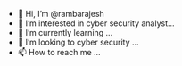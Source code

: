 - 👋 Hi, I’m @rambarajesh
- 👀 I’m interested in cyber security analyst...
- 🌱 I’m currently learning ...
- 💞️ I’m looking to cyber security ...
- 📫 How to reach me ...

<!---
rambarajesh/rambarajesh is a ✨ special ✨ repository because its `README.md` (this file) appears on your GitHub profile.
You can click the Preview link to take a look at your changes.
--->
